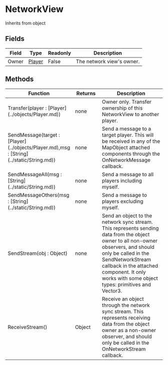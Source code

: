 # NetworkView
Inherits from object
## Fields
|Field|Type|Readonly|Description|
|---|---|---|---|
|Owner|[Player](../objects/Player.md)|False|The network view's owner.|
## Methods
<table>
<colgroup><col style="width: 30%"/>
<col style="width: 20%"/>
<col style="width: 50%"/>
</colgroup>
<thead>
<tr>
<th>Function</th>
<th>Returns</th>
<th>Description</th>
</tr>
</thead>
<tbody>
<tr>
<td>Transfer(player : [Player](../objects/Player.md))</td>
<td>none</td>
<td>Owner only. Transfer ownership of this NetworkView to another player.</td>
</tr>
<tr>
<td>SendMessage(target : [Player](../objects/Player.md),msg : [String](../static/String.md))</td>
<td>none</td>
<td>Send a message to a target player. This will be received in any of the MapObject attached components through the OnNetworkMessage callback.</td>
</tr>
<tr>
<td>SendMessageAll(msg : [String](../static/String.md))</td>
<td>none</td>
<td>Send a message to all players including myself.</td>
</tr>
<tr>
<td>SendMessageOthers(msg : [String](../static/String.md))</td>
<td>none</td>
<td>Send a message to players excluding myself.</td>
</tr>
<tr>
<td>SendStream(obj : Object)</td>
<td>none</td>
<td>Send an object to the network sync stream.             This represents sending data from the object owner to all non-owner observers,             and should only be called in the SendNetworkStream callback in the attached component.             It only works with some object types: primitives and Vector3.</td>
</tr>
<tr>
<td>ReceiveStream()</td>
<td>Object</td>
<td>Receive an object through the network sync stream.             This represents receiving data from the object owner as a non-owner observer,             and should only be called in the OnNetworkStream callback.</td>
</tr>
</tbody>
</table>
